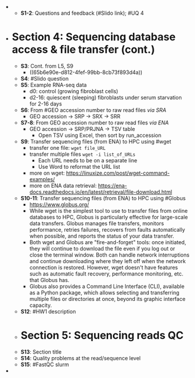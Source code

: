 -
	- **S1-2**: Questions and feedback (#Slido link); #UQ 4
- # Section 4: Sequencing database access & file transfer (cont.)
	- **S3**: Cont. from L5, S9
		- ((65b6e90e-d812-4fef-99bb-8cb73f893d4a))
	- **S4**: #Slido question
	- **S5**: Example RNA-seq data
		- d0: control (growing fibroblast cells)
		- d2-16: quiescent (sleeping) fibroblasts under serum starvation for 2-16 days
	- **S6**: From #GEO accession number to raw read files *via SRA*
		- GEO accession -> SRP -> SRX -> SRR
	- **S7-8**: From GEO accession number to raw read files *via ENA*
		- GEO accession -> SRP/PRJNA -> TSV table
			- Open TSV using Excel, then sort by run_accession
	- **S9**: Transfer sequencing files (from ENA) to HPC using #wget
		- transfer one file: `wget file_URL`
		- transfer multiple files `wget -i list_of_URLs`
			- Each URL needs to be on a separate line
			- Use Word to reformat the URL list
		- more on wget: https://linuxize.com/post/wget-command-examples/
		- more on ENA data retrieval: https://ena-docs.readthedocs.io/en/latest/retrieval/file-download.html
	- **S10-11**: Transfer sequencing files (from ENA) to HPC using #Globus
		- https://www.globus.org/
		- While wget is the simplest tool to use to transfer files from online databases to HPC, Globus is particularly effective for large-scale data transfers. Globus manages file transfers, monitors performance, retries failures, recovers from faults automatically when possible, and reports the status of your data transfer.
		- Both wget and Globus are "fire-and-forget" tools: once initiated, they will continue to download the file even if you log out or close the terminal window. Both can handle network interruptions and continue downloading where they left off when the network connection is restored. However, wget doesn't have features such as automatic fault recovery, performance monitoring, etc. that Globus has.
		- Globus also provides a Command Line Interface (CLI), available as a Python package, which allows selecting and transferring multiple files or directories at once, beyond its graphic interface capacity.
	- **S12**: #HW1 description
	- # Section 5: Sequencing reads QC
	- **S13**: Section title
	- **S14**: Quality problems at the read/sequence level
	- **S15**: #FastQC slurm
-